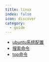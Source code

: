```yaml
---
title: linux
index: false
icon: discover
category:
  - guide
---
```



- [ubuntu系统配置](ubuntu系统配置.md)
- [搜索命令](搜索命令.md)
- [top命令](top命令.md)

